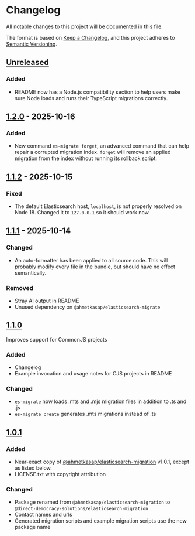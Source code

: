 # Changelog

All notable changes to this project will be documented in this file.

The format is based on [Keep a Changelog](https://keepachangelog.com/en/1.1.0/),
and this project adheres to [Semantic Versioning](https://semver.org/spec/v2.0.0.html).

## [Unreleased]

### Added

- README now has a Node.js compatibility section to help users make sure
  Node loads and runs their TypeScript migrations correctly.

## [1.2.0] - 2025-10-16

### Added

- New command `es-migrate forget`, an advanced command that can help
  repair a corrupted migration index. `forget` will remove an applied
  migration from the index without running its rollback script.

## [1.1.2] - 2025-10-15

### Fixed

- The default Elasticsearch host, `localhost`, is not properly resolved
  on Node 18. Changed it to `127.0.0.1` so it should work now.

## [1.1.1] - 2025-10-14

### Changed

- An auto-formatter has been applied to all source code. This will
  probably modify every file in the bundle, but should have no effect semantically.

### Removed

- Stray AI output in README
- Unused dependency on `@ahmetkasap/elasticsearch-migrate`

## [1.1.0]

Improves support for CommonJS projects

### Added

- Changelog
- Example invocation and usage notes for CJS projects in README

### Changed

- `es-migrate` now loads .mts and .mjs migration files in addition to .ts and .js
- `es-migrate create` generates .mts migrations instead of .ts

## [1.0.1]

### Added

- Near-exact copy of [@ahmetkasap/elasticsearch-migration](https://www.npmjs.com/package/@ahmetkasap/elasticsearch-migration) v1.0.1, except as listed below.
- LICENSE.txt with copyright attribution

### Changed

- Package renamed from `@ahmetkasap/elasticsearch-migration` to `@direct-democracy-solutions/elasticsearch-migration`
- Contact names and urls
- Generated migration scripts and example migration scripts use the new package name

[1.2.0]: https://github.com/direct-democracy-solutions/elasticsearch-migration/compare/1.1.2...1.2.0
[1.1.2]: https://github.com/direct-democracy-solutions/elasticsearch-migration/compare/1.1.1...1.1.2
[1.1.1]: https://github.com/direct-democracy-solutions/elasticsearch-migration/compare/1.1.0...1.1.1
[1.1.0]: https://github.com/direct-democracy-solutions/elasticsearch-migration/compare/1.0.1...1.1.0
[1.0.1]: https://github.com/direct-democracy-solutions/elasticsearch-migration/releases/tag/1.0.1
[unreleased]: https://github.com/direct-democracy-solutions/elasticsearch-migration/compare/1.2.0...HEAD
